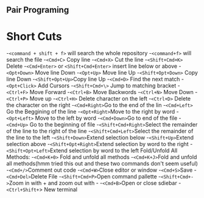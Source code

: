 ## Pair Programing
# Short Cuts
-`<command + shift + f>` will search the whole repository
-`<command+f>` will search the file
-`<Cmd+C>` Copy line
-`<Cmd+X>` Cut the line
-`<Shift+Cmd+K>` Delete
-`<Cmd+Enter>` or `<Shift+Cmd+Enter>` insert line below or above
-`<Opt+Down>` Move line Down
-`<Opt+Up>` Move line Up
-`<Shift+Opt+Down>` Copy line Down
-`<Shift+Opt+Up>`Copy line Up
-`<Cmd+D>` Find the next match
-`<Opt+Click>` Add Cursors
-`<Shift+Cmd+\>` Jump to matching bracket
-`<Ctrl+F>` Move Forward
-`<Ctrl+B>` Move Backwords
-`<Ctrl+N>` Move Down
-`<Ctrl+P>` Move up
-`<Ctrl+H>` Delete character on the left
-`<Ctrl+D>` Delete the character on the right
-`<Cmd+Right>`Go to the end of the lin
-`<Cmd+Left>` Go the Beggining of the line
-`<Opt+Right>`Move to the right by word
-`<Opt+Left>` Move to the left by word
-`<Cmd+Down>`Go to end of the file
-`<Cmd+Up>` Go to the beginning of file
-`<Shift+Cmd+Right>`Select the remainder of the line to the right of the line
-`<Shift+Cmd+Left>`Select the remainder of the line to the left
-`<Shift+Down>`Extend selection below
-`<Shift+Up>`Extend selection above
-`<Shift+Opt+Right>`Extend selection by word to the right
-`<Shift+Opt+Left>`Extend selection by word to the left
Fold/Unfold All Methods:
-`<Cmd+K+0>` Fold and unfold all methods
-`<Cmd+K+J>`Fold and unfold all methods(hmm tried this out and these two commands don't seem useful)
-`<Cmd+/>`Comment out code
-`<Cmd+W>`Close editor or window
-`<Cmd+S>`Save
-`<Cmd+Del>`Delete File
-`<Shift+Cmd+P>`Open command pallette
-`<Shift+Cmd+->`Zoom in with + and zoom out with -
-`<Cmd+B>`Open or close sdiebar
-`<Ctrl+Shift+`> New terminal
 